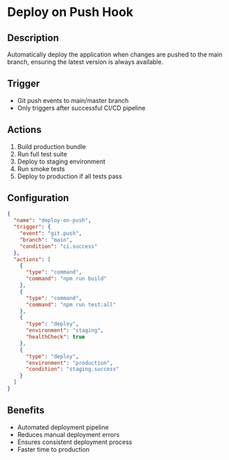 # Deploy on Push Hook

## Description
Automatically deploy the application when changes are pushed to the main branch, ensuring the latest version is always available.

## Trigger
- Git push events to main/master branch
- Only triggers after successful CI/CD pipeline

## Actions
1. Build production bundle
2. Run full test suite
3. Deploy to staging environment
4. Run smoke tests
5. Deploy to production if all tests pass

## Configuration
```json
{
  "name": "deploy-on-push",
  "trigger": {
    "event": "git.push",
    "branch": "main",
    "condition": "ci.success"
  },
  "actions": [
    {
      "type": "command",
      "command": "npm run build"
    },
    {
      "type": "command",
      "command": "npm run test:all"
    },
    {
      "type": "deploy",
      "environment": "staging",
      "healthCheck": true
    },
    {
      "type": "deploy",
      "environment": "production",
      "condition": "staging.success"
    }
  ]
}
```

## Benefits
- Automated deployment pipeline
- Reduces manual deployment errors
- Ensures consistent deployment process
- Faster time to production